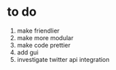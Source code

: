 # to do
1. make friendlier
2. make more modular
3. make code prettier
4. add gui
5. investigate twitter api integration
